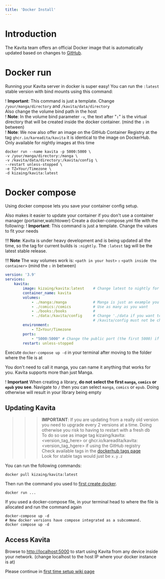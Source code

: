 ```yaml
---
title: 'Docker Install'
---
```


# Introduction

The Kavita team offers an official Docker image that is automatically updated based on changes to [GitHub](https://github.com/Kareadita/Kavita).

# Docker run

Running your Kavita server in docker is super easy! You can run the `:latest` stable version with bind mounts using this command:

! **Important**: This command is just a template. Change `/your/manga/directory` and `/kavita/data/directory`<br/>Also change the volume bind path in the host<br/>
! **Note**: In the volume bind parameter `-v`, the text after "**`:`**" is the virtual directory that will be created inside the docker container. (mind the **`:`** in between)<br/>
! **Note**: We now also offer an image on the GitHub Container Registry at the tag `ghcr.io/kareadita/kavita` it is identical to the image on DockerHub. Only available for nightly images at this time

```shell
docker run --name kavita -p 5000:5000 \
-v /your/manga/directory:/manga \
-v /kavita/data/directory:/kavita/config \
--restart unless-stopped \
-e TZ=Your/Timezone \
-d kizaing/kavita:latest
```

# Docker compose

Using docker compose lets you save your container config setup.

Also makes it easier to update your container if you don't use a container manager (portainer,watchtower)
Create a docker-compose.yml file with the following:
! **Important**: This command is just a template. Change the values to fit your needs

!!!  **Note**: Kavita is under heavy development and is being updated all the time, so the tag for current builds is `:nightly`. The `:latest` tag will be the latest stable release.

!!! **Note** The way volumes work is: `<path in your host>` **`:`** `<path inside the container>`   (mind the **`:`** in between)
```yml
version: '3.9'
services:
    kavita:
        image: kizaing/kavita:latest    # Change latest to nightly for latest develop builds (can't go back to stable)
        container_name: kavita
        volumes:
            - ./manga:/manga            # Manga is just an example you can have the name you want. See the following
            - ./comics:/comics          # Use as many as you want
            - ./books:/books            #
            - ./data:/kavita/config     # Change './data if you want to have the config files in a different place.
                                        # /kavita/config must not be changed
        environment:
            - TZ=Your/Timezone
        ports:
            - "5000:5000" # Change the public port (the first 5000) if you have conflicts with other services
        restart: unless-stopped
```

Execute `docker-compose up -d` in your terminal after moving to the folder where the file is at

You don't need to call it manga, you can name it anything that works for you. Kavita supports more than just Manga.

! **Important** When creating a library, **do not select the first `manga`, `comics` or `epub` you see**. Navigate to `/` then you can select `manga`, `comics` or `epub`. Doing otherwise will result in your library being empty

## Updating Kavita

>>>**IMPORTANT**: If you are updating from a really old version you need to upgrade every 2 versions at a time. Doing otherwise you risk to having to restart with a fresh db<br/>
>>>To do so use as image tag kizaing/kavita:<version_tag_here\> or ghcr.io/kareadita/kavita:<version_tag_hgere\> if using the GitHub registry<br/>
>>>Check available tags in the [dockerhub tags page](https://hub.docker.com/r/kizaing/kavita/tags)<br/>
>>>Look for stable tags would just be `x.y.z`


You can run the following commands:
```shell
docker pull kizaing/kavita:latest
```
Then run the command you used to [first create docker](#docker-run).
```shell
docker run ...
```

If you used a docker-compose file, in your terminal head to where the file is allocated and run the command again
```shell
docker-compose up -d
# New docker versions have compose integrated as a subcommand.
docker compose up -d
```


## Access Kavita
Browse to [http://localhost:5000](http://localhost:5000) to start using Kavita from any device inside your network. (change localhost to the host IP where your docker instance is at)

Please continue in [first time setup wiki page](../../03.guides/01.first-time-setup/docs.en.md)

